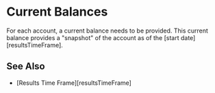 # Current Balances

For each account, a current balance needs to be provided. This current balance provides a "snapshot" of the account as of the [start date][resultsTimeFrame].

## See Also

* [Results Time Frame][resultsTimeFrame]

